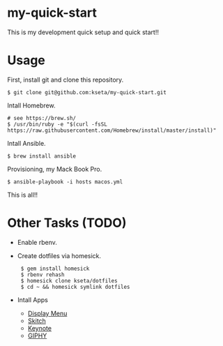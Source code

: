 # my-quick-start

This is my development quick setup and quick start!!

# Usage

First, install git and clone this repository.


```
$ git clone git@github.com:kseta/my-quick-start.git
```

Intall Homebrew.

```
# see https://brew.sh/
$ /usr/bin/ruby -e "$(curl -fsSL https://raw.githubusercontent.com/Homebrew/install/master/install)"
```

Intall Ansible.

```
$ brew install ansible
```

Provisioning, my Mack Book Pro.

```console
$ ansible-playbook -i hosts macos.yml
```

This is all!!

# Other Tasks (TODO)

- Enable rbenv.
- Create dotfiles via homesick.

    ```
     $ gem install homesick
     $ rbenv rehash
     $ homesick clone kseta/dotfiles
     $ cd ~ && homesick symlink dotfiles
    ```

- Intall Apps
    - [Display Menu](https://itunes.apple.com/jp/app/display-menu/id549083868?mt=12)
    - [Skitch](https://itunes.apple.com/us/app/skitch-snap-mark-up-send/id490505997?mt=8)
    - [Keynote](https://www.apple.com/jp/keynote/)
    - [GIPHY](https://itunes.apple.com/us/app/giphy-capture.-the-gif-maker/id668208984?mt=12)

